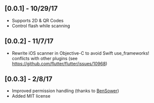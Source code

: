 ## [0.0.1] - 10/29/17

* Supports 2D & QR Codes
* Control flash while scanning

## [0.0.2] - 11/7/17

* Rewrite iOS scanner in Objective-C to avoid Swift use_frameworks! conflicts with other plugins (see https://github.com/flutter/flutter/issues/10968)

## [0.0.3] - 2/8/17

* Improved permission handling (thanks to [BenSower](https://github.com/BenSower))
* Added MIT license